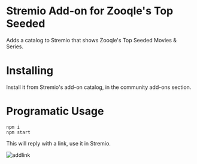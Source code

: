 # Stremio Add-on for Zooqle's Top Seeded

Adds a catalog to Stremio that shows Zooqle's Top Seeded Movies & Series.

# Installing

Install it from Stremio's add-on catalog, in the community add-ons section.

# Programatic Usage

```
npm i
npm start
```

This will reply with a link, use it in Stremio.

![addlink](https://user-images.githubusercontent.com/1777923/43146711-65a33ccc-8f6a-11e8-978e-4c69640e63e3.png)

